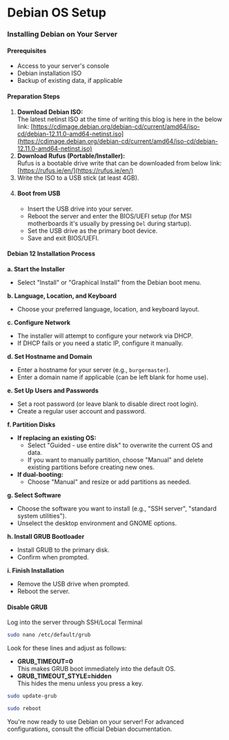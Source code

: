 # Debian OS Setup

### Installing Debian on Your Server

#### Prerequisites

* Access to your server's console
* Debian installation ISO
* Backup of existing data, if applicable

#### Preparation Steps

1. **Download Debian ISO:**\
   The latest netinst ISO at the time of writing this blog is here in the below link: [https://cdimage.debian.org/debian-cd/current/amd64/iso-cd/debian-12.11.0-amd64-netinst.iso](https://cdimage.debian.org/debian-cd/current/amd64/iso-cd/debian-12.11.0-amd64-netinst.iso)
2. **Download Rufus (Portable/Installer):**\
   Rufus is a bootable drive write that can be downloaded from below link:\
   [https://rufus.ie/en/](https://rufus.ie/en/)
3. Write the ISO to a USB stick (at least 4GB).
4. #### **Boot from USB**
   * Insert the USB drive into your server.
   * Reboot the server and enter the BIOS/UEFI setup (for MSI motherboards it's usually by pressing `Del` during startup).
   * Set the USB drive as the primary boot device.
   * Save and exit BIOS/UEFI.

#### **Debian 12 Installation Process**

**a. Start the Installer**

* Select "Install" or "Graphical Install" from the Debian boot menu.

**b. Language, Location, and Keyboard**

* Choose your preferred language, location, and keyboard layout.

**c. Configure Network**

* The installer will attempt to configure your network via DHCP.
* If DHCP fails or you need a static IP, configure it manually.

**d. Set Hostname and Domain**

* Enter a hostname for your server (e.g., `burgermaster`).
* Enter a domain name if applicable (can be left blank for home use).

**e. Set Up Users and Passwords**

* Set a root password (or leave blank to disable direct root login).
* Create a regular user account and password.

**f. Partition Disks**

* **If replacing an existing OS:**
  * Select "Guided - use entire disk" to overwrite the current OS and data.
  * If you want to manually partition, choose "Manual" and delete existing partitions before creating new ones.
* **If dual-booting:**
  * Choose "Manual" and resize or add partitions as needed.

**g. Select Software**

* Choose the software you want to install (e.g., "SSH server", "standard system utilities").
* Unselect the desktop environment and GNOME options.

**h. Install GRUB Bootloader**

* Install GRUB to the primary disk.
* Confirm when prompted.

**i. Finish Installation**

* Remove the USB drive when prompted.
* Reboot the server.

#### Disable GRUB

Log into the server through SSH/Local Terminal

```bash
sudo nano /etc/default/grub
```

Look for these lines and adjust as follows:

* **GRUB\_TIMEOUT=0**\
  This makes GRUB boot immediately into the default OS.
* **GRUB\_TIMEOUT\_STYLE=hidden**\
  This hides the menu unless you press a key.

```bash
sudo update-grub
```

```bash
sudo reboot
```









You're now ready to use Debian on your server! For advanced configurations, consult the official Debian documentation.
